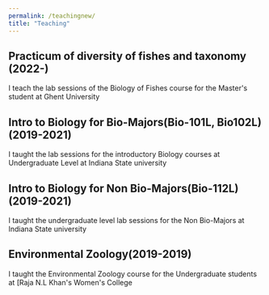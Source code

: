 ```yaml
---
permalink: /teachingnew/
title: "Teaching"
---
```



## Practicum of diversity of fishes and taxonomy (2022-)
I teach the lab sessions of the Biology of Fishes course for the Master's student at Ghent University

## Intro to Biology for Bio-Majors(Bio-101L, Bio102L) (2019-2021)

I taught the lab sessions for the introductory Biology courses at Undergraduate Level at Indiana State university

## Intro to Biology for Non Bio-Majors(Bio-112L)(2019-2021)
I taught the undergraduate level lab sessions for the Non Bio-Majors at Indiana State university

## Environmental Zoology(2019-2019)
I taught the Environmental Zoology course for the Undergraduate students at [Raja N.L Khan's Women's College
